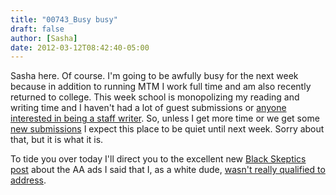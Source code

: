 ```yaml
---
title: "00743_Busy busy"
draft: false
author: [Sasha]
date: 2012-03-12T08:42:40-05:00
---
```


Sasha here. Of course. I'm going to be awfully busy for the next week because in addition to running MTM I work full time and am also recently returned to college. This week school is monopolizing my reading and writing time and I haven't had a lot of guest submissions or [anyone interested in being a staff writer](http://www.morethanmen.org/2012/02/21/remember-when-we-said-help-wanted/). So, unless I get more time or we get some [new submissions](http://www.morethanmen.org/contribute/) I expect this place to be quiet until next week. Sorry about that, but it is what it is.

To tide you over today I'll direct you to the excellent new [Black Skeptics post](http://freethoughtblogs.com/blackskeptics/2012/03/12/slaves-like-us-american-atheists-on-the-plantation/) about the AA ads I said that I, as a white dude, [wasn't really qualified to address](http://www.morethanmen.org/2012/03/05/who-gets-to-decide-whats-racist/).
